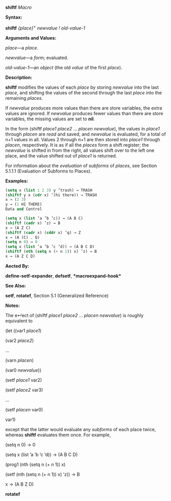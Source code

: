 **shiftf** *Macro* 



**Syntax:** 



**shiftf** *\{place\}*<sup>+</sup> *newvalue ! old-value-1* 



**Arguments and Values:** 



*place*—a *place*. 



*newvalue*—a *form*; evaluated. 



*old-value-1*—an *object* (the old *value* of the first *place*). 



**Description:** 



**shiftf** modifies the values of each *place* by storing *newvalue* into the last *place*, and shifting the values of the second through the last *place* into the remaining *places*. 



If *newvalue* produces more values than there are store variables, the extra values are ignored. If *newvalue* produces fewer values than there are store variables, the missing values are set to **nil**. 



In the form (shiftf *place1 place2* ... *placen newvalue*), the values in *place1* through *placen* are *read* and saved, and *newvalue* is evaluated, for a total of n+1 values in all. Values 2 through n+1 are then stored into *place1* through *placen*, respectively. It is as if all the *places* form a shift register; the *newvalue* is shifted in from the right, all values shift over to the left one place, and the value shifted out of *place1* is returned. 



For information about the *evaluation* of *subforms* of *places*, see Section 5.1.1.1 (Evaluation of Subforms to Places). 



**Examples:**
```lisp
(setq x (list 1 2 3) y ’trash) → TRASH 
(shiftf y x (cdr x) ’(hi there)) → TRASH 
x → (2 3) 
y → (1 HI THERE) 
Data and Control 

(setq x (list ’a ’b ’c)) → (A B C) 
(shiftf (cadr x) ’z) → B 
x → (A Z C) 
(shiftf (cadr x) (cddr x) ’q) → Z 
x → (A (C) . Q) 
(setq n 0) → 0 
(setq x (list ’a ’b ’c ’d)) → (A B C D) 
(shiftf (nth (setq n (+ n 1)) x) ’z) → B 
x → (A Z C D) 
```
**Aected By:** 



**define-setf-expander**, **defsetf**, **\*macroexpand-hook\*** 



**See Also:** 



**setf**, **rotatef**, Section 5.1 (Generalized Reference) 



**Notes:** 



The e↵ect of (shiftf *place1 place2* ... *placen newvalue*) is roughly equivalent to 



(let ((var1 *place1*) 



(var2 *place2*) 



... 



(varn *placen*) 



(var0 *newvalue*)) 



(setf *place1* var2) 



(setf *place2* var3) 



... 



(setf *placen* var0) 



var1) 



except that the latter would evaluate any *subforms* of each place twice, whereas **shiftf** evaluates them once. For example, 



(setq n 0) → 0 



(setq x (list ’a ’b ’c ’d)) → (A B C D) 



(prog1 (nth (setq n (+ n 1)) x) 



(setf (nth (setq n (+ n 1)) x) ’z)) → B 



x → (A B Z D) 







 



 



**rotatef** 



